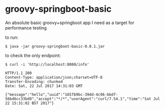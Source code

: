 # groovy-springboot-basic
An absolute basic groovy+springboot app I need as a target for performance testing

to run:

```
$ java -jar groovy-springboot-basic-0.0.1.jar
```


to check the only endpoint:

```
$ curl -i 'http://localhost:8080/info'
 
HTTP/1.1 200
Content-Type: application/json;charset=UTF-8
Transfer-Encoding: chunked
Date: Sat, 22 Jul 2017 14:31:03 GMT

{"message":"hello","uuid":"1657b9bc-39dd-4c96-bbdf-56bd6cc33bd0","accept":"*/*","userAgent":"curl/7.54.1","time":"Sat Jul 22 15:31:02 BST 2017"}
```
